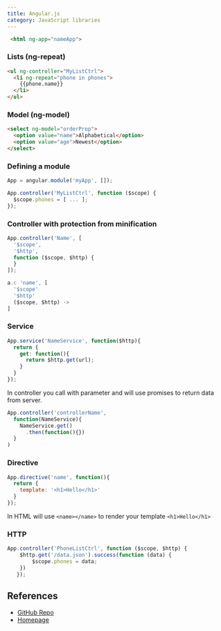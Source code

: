 ```yaml
---
title: Angular.js
category: JavaScript libraries
---
```


```html
 <html ng-app="nameApp">
```

### Lists (ng-repeat)

```html
<ul ng-controller="MyListCtrl">
  <li ng-repeat="phone in phones">
    {{phone.name}}
  </li>
</ul>
```

### Model (ng-model)

```html
<select ng-model="orderProp">
  <option value="name">Alphabetical</option>
  <option value="age">Newest</option>
</select>
```

### Defining a module

```js
App = angular.module('myApp', []);

App.controller('MyListCtrl', function ($scope) {
  $scope.phones = [ ... ];
});
```

### Controller with protection from minification

```js
App.controller('Name', [
  '$scope',
  '$http',
  function ($scope, $http) {
  }
]);

a.c 'name', [
  '$scope'
  '$http'
  ($scope, $http) ->
]
```

### Service

```js
App.service('NameService', function($http){
  return {
    get: function(){
      return $http.get(url);
    }
  }
});
```

In controller you call with parameter and will use promises to return data from server.

```js
App.controller('controllerName',
  function(NameService){
    NameService.get()
      .then(function(){})
  }
)
```

### Directive

```js
App.directive('name', function(){
  return {
    template: '<h1>Hello</h1>'
  }
});
```

In HTML will use `<name></name>` to render your template `<h1>Hello</h1>`

### HTTP

```js
App.controller('PhoneListCtrl', function ($scope, $http) {
    $http.get('/data.json').success(function (data) {
        $scope.phones = data;
    })
   });
```

## References

* [GitHub Repo](https://github.com/angular/angular-seed)
* [Homepage](https://angularjs.org/)
